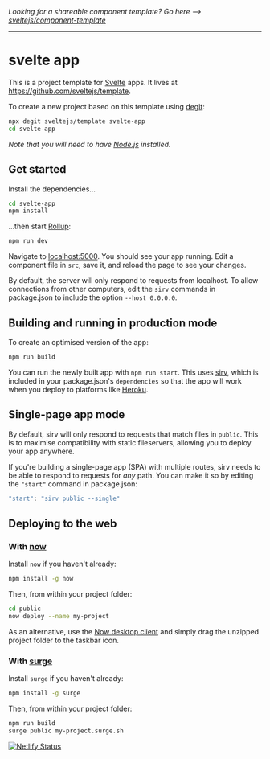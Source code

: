 *Looking for a shareable component template? Go here --> [sveltejs/component-template](https://github.com/sveltejs/component-template)*

---

# svelte app

This is a project template for [Svelte](https://svelte.dev) apps. It lives at https://github.com/sveltejs/template.

To create a new project based on this template using [degit](https://github.com/Rich-Harris/degit):

```bash
npx degit sveltejs/template svelte-app
cd svelte-app
```

*Note that you will need to have [Node.js](https://nodejs.org) installed.*


## Get started

Install the dependencies...

```bash
cd svelte-app
npm install
```

...then start [Rollup](https://rollupjs.org):

```bash
npm run dev
```

Navigate to [localhost:5000](http://localhost:5000). You should see your app running. Edit a component file in `src`, save it, and reload the page to see your changes.

By default, the server will only respond to requests from localhost. To allow connections from other computers, edit the `sirv` commands in package.json to include the option `--host 0.0.0.0`.


## Building and running in production mode

To create an optimised version of the app:

```bash
npm run build
```

You can run the newly built app with `npm run start`. This uses [sirv](https://github.com/lukeed/sirv), which is included in your package.json's `dependencies` so that the app will work when you deploy to platforms like [Heroku](https://heroku.com).


## Single-page app mode

By default, sirv will only respond to requests that match files in `public`. This is to maximise compatibility with static fileservers, allowing you to deploy your app anywhere.

If you're building a single-page app (SPA) with multiple routes, sirv needs to be able to respond to requests for *any* path. You can make it so by editing the `"start"` command in package.json:

```js
"start": "sirv public --single"
```


## Deploying to the web

### With [now](https://zeit.co/now)

Install `now` if you haven't already:

```bash
npm install -g now
```

Then, from within your project folder:

```bash
cd public
now deploy --name my-project
```

As an alternative, use the [Now desktop client](https://zeit.co/download) and simply drag the unzipped project folder to the taskbar icon.

### With [surge](https://surge.sh/)

Install `surge` if you haven't already:

```bash
npm install -g surge
```

Then, from within your project folder:

```bash
npm run build
surge public my-project.surge.sh
```
[![Netlify Status](https://api.netlify.com/api/v1/badges/552511d9-1464-4cbd-9016-197eda1d0d22/deploy-status)](https://app.netlify.com/sites/laughing-bardeen-92a979/deploys)
